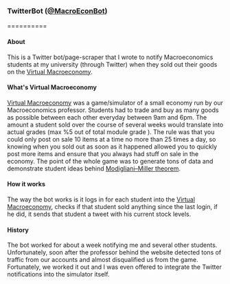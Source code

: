 ### TwitterBot ([@MacroEconBot](https://twitter.com/MacroEconBot))
==========
#### About
This is a Twitter bot/page-scraper that I wrote to notify Macroeconomics students at my university (through Twitter) when they sold out their goods on the [Virtual Macroeconomy](http://macro.exeter.ac.uk/macro/site/login).

#### What's Virtual Macroeconomy
[Virtual Macroeconomy](http://macro.exeter.ac.uk/macro/site/login) was a game/simulator of a small economy run by our Macroeconomics professor. Students had to trade and buy as many goods as possible between each other everyday between 9am and 6pm. The amount a student sold over the course of several weeks would translate into actual grades (max %5 out of total module grade ). The rule was that you could only post on sale 10 items at a time no more than 25 times a day, so knowing when you sold out as soon as it happened allowed you to quickly post more items and ensure that you always had stuff on sale in the economy. The point of the whole game was to generate tons of data and demonstrate student ideas behind [Modigliani–Miller theorem](http://en.wikipedia.org/wiki/Modigliani%E2%80%93Miller_theorem).

#### How it works
The way the bot works is it logs in for each student into the [Virtual Macroeconomy](http://macro.exeter.ac.uk/macro/site/login), checks if that student sold anything since the last login, if he did, it sends that student a tweet with his current stock levels.

#### History
The bot worked for about a week notifying me and several other students. Unfortunately, soon after the professor behind the website detected tons of traffic from our accounts and almost disqualified us from the game. Fortunately, we worked it out and I was even offered to integrate the Twitter notifications into the simulator itself.
